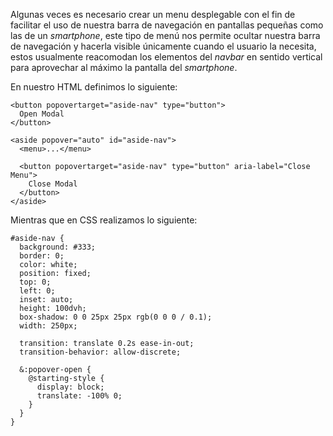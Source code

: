 Algunas veces es necesario crear un menu desplegable con el fin de facilitar el uso de nuestra barra de navegación en pantallas pequeñas como las de un *smartphone*, este tipo de menú nos permite ocultar nuestra barra de navegación y hacerla visible únicamente cuando el usuario la necesita, estos usualmente reacomodan los elementos del *navbar* en sentido vertical para aprovechar al máximo la pantalla del *smartphone*.

En nuestro HTML definimos lo siguiente:

```
<button popovertarget="aside-nav" type="button">
  Open Modal
</button>

<aside popover="auto" id="aside-nav">
  <menu>...</menu>

  <button popovertarget="aside-nav" type="button" aria-label="Close Menu">
    Close Modal
  </button>
</aside>
```

Mientras que en CSS realizamos lo siguiente:

```
#aside-nav {
  background: #333;
  border: 0;
  color: white;
  position: fixed;
  top: 0;
  left: 0;
  inset: auto;
  height: 100dvh;
  box-shadow: 0 0 25px 25px rgb(0 0 0 / 0.1);
  width: 250px;

  transition: translate 0.2s ease-in-out;
  transition-behavior: allow-discrete;

  &:popover-open {
    @starting-style {
      display: block;
      translate: -100% 0;
    }
  }
}
```